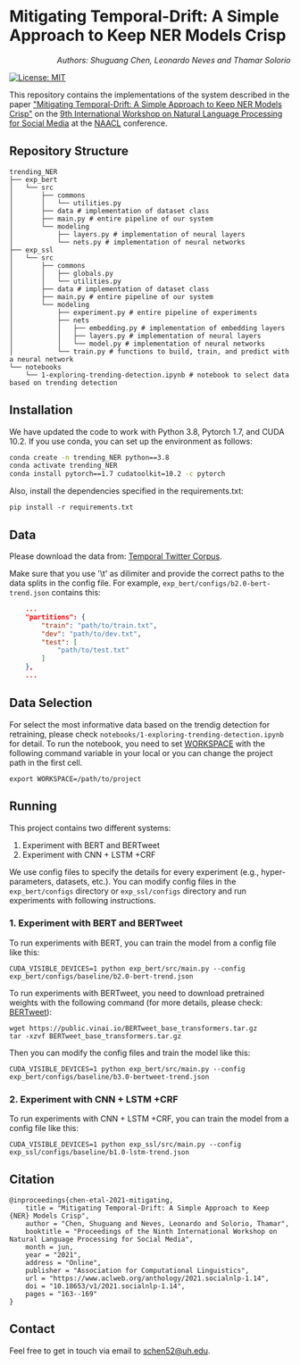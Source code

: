 # Mitigating Temporal-Drift: A Simple Approach to Keep NER Models Crisp
<p align="right"><i>Authors: Shuguang Chen, Leonardo Neves and Thamar Solorio</i></p> 

[![License: MIT](https://img.shields.io/badge/License-MIT-yellow.svg)](https://opensource.org/licenses/MIT) 

This repository contains the implementations of the system described in the paper ["Mitigating Temporal-Drift: A Simple Approach to Keep NER Models Crisp"](https://www.aclweb.org/anthology/2021.socialnlp-1.14.pdf) on the [9th International Workshop on Natural Language Processing for Social Media](https://sites.google.com/site/socialnlp2021/) at the [NAACL](https://2021.naacl.org) conference.

## Repository Structure
```
trending_NER
├── exp_bert
│   └── src
│       ├── commons
│       │   └── utilities.py
│       ├── data # implementation of dataset class
│       ├── main.py # entire pipeline of our system
│       └── modeling
│           ├── layers.py # implementation of neural layers
│           └── nets.py # implementation of neural networks
├── exp_ssl
│   └── src
│       ├── commons
│       │   ├── globals.py
│       │   └── utilities.py
│       ├── data # implementation of dataset class
│       ├── main.py # entire pipeline of our system
│       └── modeling 
│           ├── experiment.py # entire pipeline of experiments
│           ├── nets
│           │   ├── embedding.py # implementation of embedding layers
│           │   ├── layers.py # implementation of neural layers
│           │   └── model.py # implementation of neural networks
│           └── train.py # functions to build, train, and predict with a neural network
└── notebooks
    └── 1-exploring-trending-detection.ipynb # notebook to select data based on trending detection
```

## Installation
We have updated the code to work with Python 3.8, Pytorch 1.7, and CUDA 10.2. If you use conda, you can set up the environment as follows:

```bash
conda create -n trending_NER python==3.8
conda activate trending_NER
conda install pytorch==1.7 cudatoolkit=10.2 -c pytorch
```

Also, install the dependencies specified in the requirements.txt:
```
pip install -r requirements.txt
```

## Data
Please download the data from: [Temporal Twitter Corpus](https://github.com/shrutirij/temporal-twitter-corpus). 

Make sure that you use '\t' as dilimiter and provide the correct paths to the data splits in the config file. For example, `exp_bert/configs/b2.0-bert-trend.json` contains this:

```json
    ...
    "partitions": {
        "train": "path/to/train.txt",
        "dev": "path/to/dev.txt",
        "test": [
            "path/to/test.txt"
        ]
    },
    ...
```

## Data Selection
For select the most informative data based on the trendig detection for retraining, please check `notebooks/1-exploring-trending-detection.ipynb` for detail. To run the notebook, you need to set <u>WORKSPACE</u> with the following command variable in your local or you can change the project path in the first cell.
```
export WORKSPACE=/path/to/project
```

## Running

This project contains two different systems:
1. Experiment with BERT and BERTweet
2. Experiment with CNN + LSTM +CRF

We use config files to specify the details for every experiment (e.g., hyper-parameters, datasets, etc.). You can modify config files in the `exp_bert/configs` directory or `exp_ssl/configs` directory and run experiments with following instructions.

### 1. Experiment with BERT and BERTweet

To run experiments with BERT, you can train the model from a config file like this:
```
CUDA_VISIBLE_DEVICES=1 python exp_bert/src/main.py --config exp_bert/configs/baseline/b2.0-bert-trend.json
```
To run experiments with BERTweet, you need to download pretrained weights with the following command (for more details, please check: [BERTweet](https://github.com/VinAIResearch/BERTweet)):
```
wget https://public.vinai.io/BERTweet_base_transformers.tar.gz
tar -xzvf BERTweet_base_transformers.tar.gz
```
Then you can modify the config files and train the model like this:

```
CUDA_VISIBLE_DEVICES=1 python exp_bert/src/main.py --config exp_bert/configs/baseline/b3.0-bertweet-trend.json
```

### 2. Experiment with CNN + LSTM +CRF
To run experiments with CNN + LSTM +CRF, you can train the model from a config file like this:
```
CUDA_VISIBLE_DEVICES=1 python exp_ssl/src/main.py --config exp_ssl/configs/baseline/b1.0-lstm-trend.json
```

## Citation
```text
@inproceedings{chen-etal-2021-mitigating,
    title = "Mitigating Temporal-Drift: A Simple Approach to Keep {NER} Models Crisp",
    author = "Chen, Shuguang and Neves, Leonardo and Solorio, Thamar",
    booktitle = "Proceedings of the Ninth International Workshop on Natural Language Processing for Social Media",
    month = jun,
    year = "2021",
    address = "Online",
    publisher = "Association for Computational Linguistics",
    url = "https://www.aclweb.org/anthology/2021.socialnlp-1.14",
    doi = "10.18653/v1/2021.socialnlp-1.14",
    pages = "163--169"
}
```

## Contact
Feel free to get in touch via email to schen52@uh.edu.
